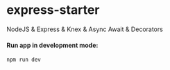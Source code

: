 # express-starter
NodeJS &amp;  Express &amp; Knex &amp; Async Await &amp; Decorators 

#### Run app in development mode:

```bash
npm run dev
```
